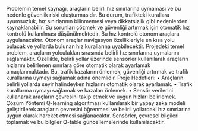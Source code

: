 Problemin temel kaynağı, araçların belirli hız sınırlarına uymaması ve bu nedenle güvenlik 
riski oluşturmasıdır. Bu durum, trafikteki kurallara uyumsuzluk, hız sınırlarının bilinmemesi 
veya dikkatsizlik gibi nedenlerden kaynaklanabilir. Bu sorunları çözmek ve güvenliği 
artırmak için otomatik hız kontrolü kullanılması düşünülmektedir. Bu hız kontrolü otonom 
araçlara uygulanacaktır. Otonom araçlar navigasyon özellikleriyle en kısa yolu bulacak ve 
yollarda bulunan hız kurallarına uyabilecektir.
Projedeki temel problem, araçların yolculukları sırasında belirli hız sınırlarına uymalarını 
sağlamaktır. Özellikle, belirli yollar üzerinde sensörler kullanılarak araçların hızlarını 
belirlenen sınırlara göre otomatik olarak ayarlamak amaçlanmaktadır. Bu, trafik kazalarını 
önlemek, güvenliği artırmak ve trafik kurallarına uymayı sağlamak adına önemlidir.
Proje Hedefleri:
• Araçların belirli yollarda seyir halindeyken hızlarını otomatik olarak ayarlamak. 
• Trafik kurallarına uymayı sağlamak ve kazaları önlemek. 
• Sensör verilerini kullanarak araçların çevresini takip etmek ve uygun hızları 
belirlemek.
Çözüm Yöntemi
Q-learning algoritması kullanılarak bir yapay zeka modeli geliştirilerek araçların çevresini 
öğrenmesi ve belirli yollardaki hız sınırlarına uygun olarak hareket etmesi sağlanacaktır. 
Sensörler, çevresel bilgileri toplamak ve bu bilgiler Q-table güncellemelerinde kullanılacaktır.
